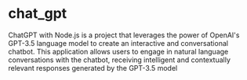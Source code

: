 # chat_gpt
ChatGPT with Node.js is a project that leverages the power of OpenAI's GPT-3.5 language model to create an interactive and conversational chatbot. This application allows users to engage in natural language conversations with the chatbot, receiving intelligent and contextually relevant responses generated by the GPT-3.5 model
